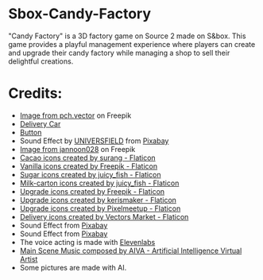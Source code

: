 # Sbox-Candy-Factory
"Candy Factory" is a 3D factory game on Source 2 made on S&box. This game provides a playful management experience where players can create and upgrade their candy factory while managing a shop to sell their delightful creations.


# Credits:
- [Image from pch.vector](https://fr.freepik.com/vecteurs-libre/icone-style-dessin-anime-3d-pile-argent-pieces-or-pieces-signe-dollar-liasse-argent-illustration-vectorielle-plate-monnaie-richesse-investissement-succes-epargne-economie-concept-profit_29119378.htm#query=money&position=2&from_view=search&track=sph&uuid=f907e7ab-6333-4de5-a0a0-a7cf0f8fe7b9) on Freepik
- [Delivery Car](https://sketchfab.com/3d-models/delivery-truck-1d53f7fa474849db812102dfa5d070d0)
- [Button](https://pixabay.com/sound-effects/button-124476/)
- Sound Effect by [UNIVERSFIELD](https://pixabay.com/users/universfield-28281460/?utm_source=link-attribution&utm_medium=referral&utm_campaign=music&utm_content=124476) from [Pixabay](https://pixabay.com/sound-effects//?utm_source=link-attribution&utm_medium=referral&utm_campaign=music&utm_content=124476)
- [Image from jannoon028](https://fr.freepik.com/photos-gratuite/cent-dollars-billets-fond-blanc_1012620.htm#query=billets%20dollars&position=25&from_view=keyword&track=ais&uuid=151c4aa3-801c-4ab6-8539-9b48a7506713) on Freepik
- [Cacao icons created by surang - Flaticon](https://www.flaticon.com/free-icons/cacao)
- [Vanilla icons created by Freepik - Flaticon](https://www.flaticon.com/free-icons/vanilla)
- [Sugar icons created by juicy_fish - Flaticon](https://www.flaticon.com/free-icons/sugar)
- [Milk-carton icons created by juicy_fish - Flaticon](https://www.flaticon.com/free-icons/milk-carton)
- [Upgrade icons created by Freepik - Flaticon](https://www.flaticon.com/free-icons/upgrade)
- [Upgrade icons created by kerismaker - Flaticon](https://www.flaticon.com/free-icons/upgrade)
- [Upgrade icons created by Pixelmeetup - Flaticon](https://www.flaticon.com/free-icons/upgrade)
- [Delivery icons created by Vectors Market - Flaticon](https://www.flaticon.com/free-icons/delivery)
- Sound Effect from [Pixabay](https://pixabay.com/?utm_source=link-attribution&utm_medium=referral&utm_campaign=music&utm_content=87313)
- Sound Effect from [Pixabay](https://pixabay.com/?utm_source=link-attribution&utm_medium=referral&utm_campaign=music&utm_content=6188)
- The voice acting is made with [Elevenlabs](https://elevenlabs.io/)
- [Main Scene Music composed by AIVA - Artificial Intelligence Virtual Artist](https://www.aiva.ai)
- Some pictures are made with AI.
